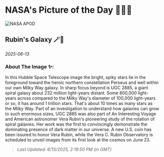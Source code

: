 
# NASA's Picture of the Day 🧑‍🚀💫

  ![NASA APOD](https://apod.nasa.gov/apod/image/2506/RubinsGalaxy_hst2000.jpg)
  
  ## Rubin's Galaxy 🪄🌌
  
  _2025-06-13_
  
  ### About The Image ✨: 
  
  In this Hubble Space Telescope image the bright, spiky stars lie in the foreground toward the heroic northern constellation Perseus and well within our own Milky Way galaxy. In sharp focus beyond is UGC 2885, a giant spiral galaxy about 232 million light-years distant. Some 800,000 light-years across compared to the Milky Way's diameter of 100,000 light-years or so, it has around 1 trillion stars. That's about 10 times as many stars as the Milky Way. Part of an investigation to understand how galaxies can grow to such enormous sizes, UGC 2885 was also part of An Interesting Voyage and American astronomer Vera Rubin's pioneering study of the rotation of spiral galaxies. Her work was the first to convincingly demonstrate the dominating presence of dark matter in our universe. A new U.S. coin has been issured to honor Vera Rubin, while the Vera C. Rubin Observatory is scheduled to unveil images from its first look at the cosmos on June 23.
  
  
  
  > _Last Updated: 6/13/2025, 2:19:50 PM (in GMT)_
  